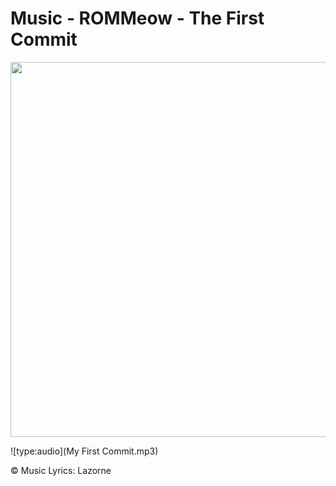 # Music - ROMMeow - The First Commit

<img src="../congrats.jpg" width="600">

![type:audio](My First Commit.mp3)

©️ Music Lyrics:️ Lazorne 

